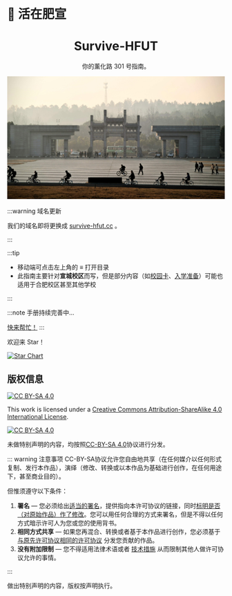 # 🧱 活在肥宣

<h1 align="center">Survive-HFUT</h1>

<p style="text-align:center"> 
你的薰化路 301 号指南。  
</p>

![东大门](media/east_gate.jpg)

:::warning 域名更新

我们的域名即将更换成 [survive-hfut.cc](https://survive-hfut.cc) 。

:::

:::tip

- 移动端可点击左上角的 **≡** 打开目录
- 此指南主要针对**宣城校区**而写，但是部分内容（如[校园卡](./enrollment/card)、[入学准备](./enrollment/preparation)）可能也适用于合肥校区甚至其他学校

:::

:::note
手册持续完善中...

[快来帮忙！](about/README.md)
:::

欢迎来 Star！

[![Star Chart](https://starchart.cc/Survive-HFUT/survive-hfut.github.io.svg)](https://gitHub.com/Survive-HFUT/survive-hfut.github.io)

## 版权信息

[![CC BY-SA 4.0][cc-by-sa-shield]][cc-by-sa]

This work is licensed under a [Creative Commons Attribution-ShareAlike 4.0
International License][cc-by-sa].

[![CC BY-SA 4.0][cc-by-sa-image]][cc-by-sa]

[cc-by-sa]: http://creativecommons.org/licenses/by-sa/4.0/
[cc-by-sa-image]: https://licensebuttons.net/l/by-sa/4.0/88x31.png
[cc-by-sa-shield]: https://img.shields.io/badge/License-CC%20BY--SA%204.0-lightgrey.svg

未做特别声明的内容，均按照[CC-BY-SA 4.0](https://creativecommons.org/licenses/by-sa/4.0/deed.zh)协议进行分发。

::: warning 注意事项
CC-BY-SA协议允许您自由地共享（在任何媒介以任何形式复制、发行本作品），演绎（修改、转换或以本作品为基础进行创作，在任何用途下，甚至商业目的）。

但惟须遵守以下条件：

1. **署名** — 您必须给出[适当的署名](https://creativecommons.org/licenses/by-sa/4.0/deed.zh#)，提供指向本许可协议的链接，同时[标明是否（对原始作品）作了修改](https://creativecommons.org/licenses/by-sa/4.0/deed.zh#)。您可以用任何合理的方式来署名，但是不得以任何方式暗示许可人为您或您的使用背书。
2. **相同方式共享** — 如果您再混合、转换或者基于本作品进行创作，您必须基于[与原先许可协议相同的许可协议](https://creativecommons.org/licenses/by-sa/4.0/deed.zh#) 分发您贡献的作品。
3. **没有附加限制** — 您不得适用法律术语或者 [技术措施](https://creativecommons.org/licenses/by-sa/4.0/deed.zh#) 从而限制其他人做许可协议允许的事情。

:::

做出特别声明的内容，版权按声明执行。

